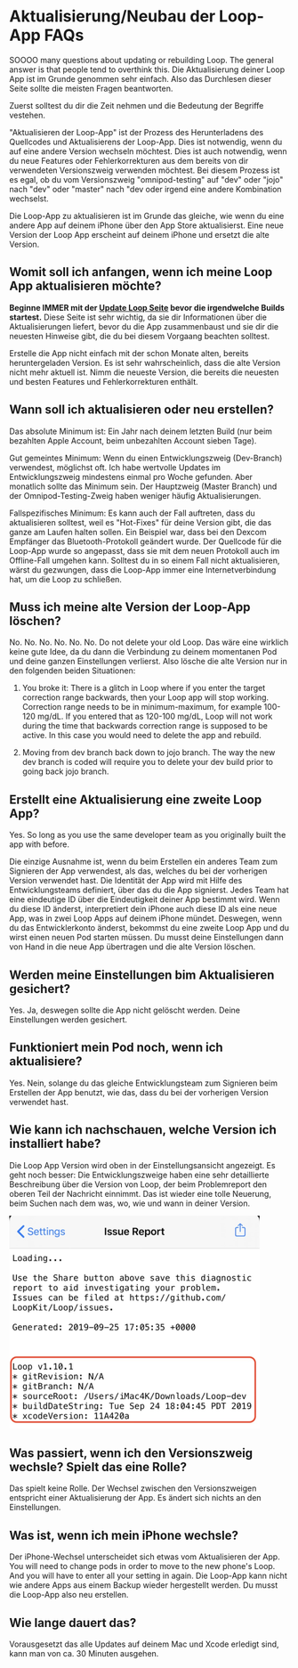 # Aktualisierung/Neubau der Loop-App FAQs

SOOOO many questions about updating or rebuilding Loop. The general answer is that people tend to overthink this. Die Aktualisierung deiner Loop App ist im Grunde genommen sehr einfach. Also das Durchlesen dieser Seite sollte die meisten Fragen beantworten.

Zuerst solltest du dir die Zeit nehmen und die Bedeutung der Begriffe vestehen.

"Aktualisieren der Loop-App" ist der Prozess des Herunterladens des Quellcodes und Aktualisierens der Loop-App. Dies ist notwendig, wenn du auf eine andere Version wechseln möchtest. Dies ist auch notwendig, wenn du neue Features oder Fehlerkorrekturen aus dem bereits von dir verwendeten Versionszweig verwenden möchtest. Bei diesem Prozess ist es egal, ob du vom Versionszweig "omnipod-testing" auf "dev" oder "jojo" nach "dev" oder "master" nach "dev oder irgend eine andere Kombination wechselst.

Die Loop-App zu aktualisieren ist im Grunde das gleiche, wie wenn du eine andere App auf deinem iPhone über den App Store aktualisierst. Eine neue Version der Loop App erscheint auf deinem iPhone und ersetzt die alte Version.

## Womit soll ich anfangen, wenn ich meine Loop App aktualisieren möchte?

**Beginne IMMER mit der [Update Loop Seite](../build/updating.md) bevor die irgendwelche Builds startest.** Diese Seite ist sehr wichtig, da sie dir Informationen über die Aktualisierungen liefert, bevor du die App zusammenbaust und sie dir die neuesten Hinweise gibt, die du bei diesem Vorgaang beachten solltest.

Erstelle die App nicht einfach mit der schon Monate alten, bereits heruntergeladen Version. Es ist sehr wahrscheinlich, dass die alte Version nicht mehr aktuell ist. Nimm die neueste Version, die bereits die neuesten und besten Features und Fehlerkorrekturen enthält.

## Wann soll ich aktualisieren oder neu erstellen?

Das absolute Minimum ist: Ein Jahr nach deinem letzten Build (nur beim bezahlten Apple Account, beim unbezahlten Account sieben Tage).

Gut gemeintes Minimum: Wenn du einen Entwicklungszweig (Dev-Branch) verwendest, möglichst oft. Ich habe wertvolle Updates im Entwicklungszweig mindestens einmal pro Woche gefunden. Aber monatlich sollte das Minimum sein. Der Hauptzweig (Master Branch) und der Omnipod-Testing-Zweig haben weniger häufig Aktualisierungen.

Fallspezifisches Minimum: Es kann auch der Fall auftreten, dass du aktualisieren solltest, weil es "Hot-Fixes" für deine Version gibt, die das ganze am Laufen halten sollen. Ein Beispiel war, dass bei den Dexcom Empfänger das Bluetooth-Protokoll geändert wurde. Der Quellcode für die Loop-App wurde so angepasst, dass sie mit dem neuen Protokoll auch im Offline-Fall umgehen kann. Solltest du in so einem Fall nicht aktualisieren, wärst du gezwungen, dass die Loop-App immer eine Internetverbindung hat, um die Loop zu schließen.

## Muss ich meine alte Version der Loop-App löschen?

No. No. No. No. No. No. Do not delete your old Loop. Das wäre eine wirklich keine gute Idee, da du dann die Verbindung zu deinem momentanen Pod und deine ganzen Einstellungen verlierst. Also lösche die alte Version nur in den folgenden beiden Situationen:

1. You broke it: There is a glitch in Loop where if you enter the target correction range backwards, then your Loop app will stop working. Correction range needs to be in minimum-maximum, for example 100-120 mg/dL. If you entered that as 120-100 mg/dL, Loop will not work during the time that backwards correction range is supposed to be active. In this case you would need to delete the app and rebuild.

2. Moving from dev branch back down to jojo branch. The way the new dev branch is coded will require you to delete your dev build prior to going back jojo branch.

## Erstellt eine Aktualisierung eine zweite Loop App?

Yes. So long as you use the same developer team as you originally built the app with before.

Die einzige Ausnahme ist, wenn du beim Erstellen ein anderes Team zum Signieren der App verwendest, als das, welches du bei der vorherigen Version verwendet hast. Die Identität der App wird mit Hilfe des Entwicklungsteams definiert, über das du die App signierst. Jedes Team hat eine eindeutige ID über die Eindeutigkeit deiner App bestimmt wird. Wenn du diese ID änderst, interpretiert dein iPhone auch diese ID als eine neue App, was in zwei Loop Apps auf deinem iPhone mündet. Deswegen, wenn du das Entwicklerkonto änderst, bekommst du eine zweite Loop App und du wirst einen neuen Pod starten müssen. Du musst deine Einstellungen dann von Hand in die neue App übertragen und die alte Version löschen.

## Werden meine Einstellungen bim Aktualisieren gesichert?

Yes. Ja, deswegen sollte die App nicht gelöscht werden. Deine Einstellungen werden gesichert.

## Funktioniert mein Pod noch, wenn ich aktualisiere?

Yes. Nein, solange du das gleiche Entwicklungsteam zum Signieren beim Erstellen der App benutzt, wie das, dass du bei der vorherigen Version verwendet hast.

## Wie kann ich nachschauen, welche Version ich installiert habe?

Die Loop App Version wird oben in der Einstellungsansicht angezeigt. Es geht noch besser: Die Entwicklungszweige haben eine sehr detaillierte Beschreibung über die Version von Loop, der beim Problemreport den oberen Teil der Nachricht einnimmt. Das ist wieder eine tolle Neuerung, beim Suchen nach dem was, wo, wie und wann in deiner Version.

![../img/loop-version.jpg](img/loop-version.jpg)

## Was passiert, wenn ich den Versionszweig wechsle? Spielt das eine Rolle?

Das spielt keine Rolle. Der Wechsel zwischen den Versionszweigen entspricht einer Aktualisierung der App. Es ändert sich nichts an den Einstellungen.

## Was ist, wenn ich mein iPhone wechsle?

Der iPhone-Wechsel unterscheidet sich etwas vom Aktualisieren der App. You will need to change pods in order to move to the new phone's Loop. And you will have to enter all your setting in again. Die Loop-App kann nicht wie andere Apps aus einem Backup wieder hergestellt werden. Du musst die Loop-App also neu erstellen.

## Wie lange dauert das?

Vorausgesetzt das alle Updates auf deinem Mac und Xcode erledigt sind, kann man von ca. 30 Minuten ausgehen.
